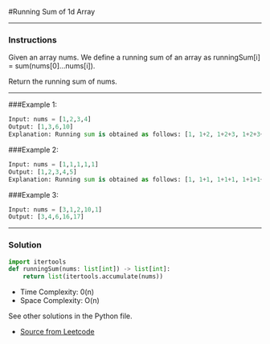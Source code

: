 #Running Sum of 1d Array

---
### Instructions

Given an array nums. We define a running sum of an array as runningSum[i] = sum(nums[0]…nums[i]).

Return the running sum of nums.

---

###Example 1:

```py
Input: nums = [1,2,3,4]
Output: [1,3,6,10]
Explanation: Running sum is obtained as follows: [1, 1+2, 1+2+3, 1+2+3+4].

```
###Example 2:
```py
Input: nums = [1,1,1,1,1]
Output: [1,2,3,4,5]
Explanation: Running sum is obtained as follows: [1, 1+1, 1+1+1, 1+1+1+1, 1+1+1+1+1].
```

###Example 3:
```py
Input: nums = [3,1,2,10,1]
Output: [3,4,6,16,17]
```

---

### Solution

```py
import itertools
def runningSum(nums: list[int]) -> list[int]:
    return list(itertools.accumulate(nums))
```

* Time Complexity: 0(n)
* Space Complexity: O(n)


See other solutions in the Python file.


* [Source from Leetcode](https://leetcode.com/problems/running-sum-of-1d-array/description/?envType=study-plan&id=level-1)




